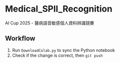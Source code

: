 # Medical_SPII_Recognition
AI Cup 2025 - 醫病語音敏感個人資料辨識競賽

## Workflow
1. Run `DownloadColab.py` to sync the Python notebook
2. Check if the change is correct, then `git push`